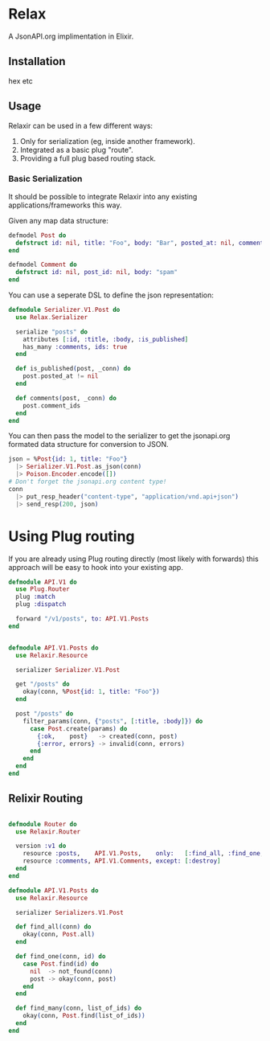 # Relax

A JsonAPI.org implimentation in Elixir.


## Installation

hex etc

## Usage

Relaxir can be used in a few different ways:

1. Only for serialization (eg, inside another framework).
2. Integrated as a basic plug "route".
3. Providing a full plug based routing stack.

### Basic Serialization

It should be possible to integrate Relaxir into any existing applications/frameworks this way.

Given any map data structure:

```elixir
defmodel Post do
  defstruct id: nil, title: "Foo", body: "Bar", posted_at: nil, comment_ids: []
end

defmodel Comment do
  defstruct id: nil, post_id: nil, body: "spam"
end
```

You can use a seperate DSL to define the json representation:

```elixir
defmodule Serializer.V1.Post do
  use Relax.Serializer

  serialize "posts" do
    attributes [:id, :title, :body, :is_published]
    has_many :comments, ids: true
  end

  def is_published(post, _conn) do
    post.posted_at != nil
  end

  def comments(post, _conn) do
    post.comment_ids
  end
end
```

You can then pass the model to the serializer to get the jsonapi.org formated data structure for conversion to JSON.

```elixir
json = %Post{id: 1, title: "Foo"}
  |> Serializer.V1.Post.as_json(conn)
  |> Poison.Encoder.encode([])
# Don't forget the jsonapi.org content type!
conn
  |> put_resp_header("content-type", "application/vnd.api+json")
  |> send_resp(200, json)
```

# Using Plug routing

If you are already using Plug routing directly (most likely with forwards) this approach will be easy to hook into your existing app.


```elixir
defmodule API.V1 do
  use Plug.Router
  plug :match
  plug :dispatch

  forward "/v1/posts", to: API.V1.Posts
end


defmodule API.V1.Posts do
  use Relaxir.Resource

  serializer Serializer.V1.Post

  get "/posts" do
    okay(conn, %Post{id: 1, title: "Foo"})
  end

  post "/posts" do
    filter_params(conn, {"posts", [:title, :body]}) do
      case Post.create(params) do
        {:ok,    post}   -> created(conn, post)
        {:error, errors} -> invalid(conn, errors)
      end
    end
  end
end
```

## Relixir Routing

```elixir

defmodule Router do
  use Relaxir.Router

  version :v1 do
    resource :posts,    API.V1.Posts,    only:   [:find_all, :find_one, :find_many]
    resource :comments, API.V1.Comments, except: [:destroy]
  end
end

defmodule API.V1.Posts do
  use Relaxir.Resource

  serializer Serializers.V1.Post

  def find_all(conn) do
    okay(conn, Post.all)
  end

  def find_one(conn, id) do
    case Post.find(id) do
      nil  -> not_found(conn)
      post -> okay(conn, post)
    end
  end

  def find_many(conn, list_of_ids) do
    okay(conn, Post.find(list_of_ids))
  end
end

```

